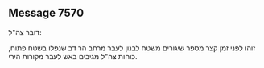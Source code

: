 ## Message 7570

דובר צה"ל:

זוהו לפני זמן קצר מספר שיגורים משטח לבנון לעבר מרחב הר דב שנפלו בשטח פתוח, כוחות צה"ל מגיבים באש לעבר מקורות הירי.

